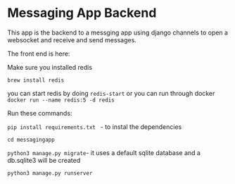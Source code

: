 
<h1>Messaging App Backend</h1>

This app is the backend to a messging app using django channels to open a websocket and receive and send messages.

The front end is here: 


Make sure you installed redis

`brew install redis`

you can start redis by doing `redis-start` or you can run through docker `docker run --name redis:5 -d redis `


Run these commands:

`pip install requirements.txt ` - to instal the dependencies

`cd messagingapp`

`python3 manage.py migrate`- it uses a default sqlite database and a db.sqlite3 will be created

`python3 manage.py runserver`